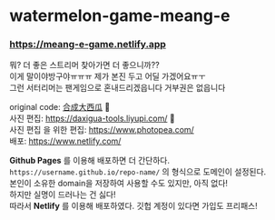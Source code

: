# watermelon-game-meang-e
### https://meang-e-game.netlify.app  
뭐? 더 좋은 스트리머 찾아가면 더 좋으니까??  
이게 말이야방구야ㅠㅠㅠ 제가 본진 두고 어딜 가겠어요ㅠㅜ  
그런 서터리머는 팬게임으로 혼내드리겠읍니다 거부권은 없읍니다  

original code: [合成大西瓜](https://github.com/liyupi/daxigua) 🍉  
사진 편집: https://daxigua-tools.liyupi.com/ 🍉  
사진 편집 을 위한 편집: https://www.photopea.com/  
배포: https://www.netlify.com/

__Github Pages__ 를 이용해 배포하면 더 간단하다.  
`https://username.github.io/repo-name/` 의 형식으로 도메인이 설정된다.  
본인이 소유한 domain을 저장하여 사용할 수도 있지만, 아직 없다!  
하지만 실명이 드러나는 건 싫다!  
따라서 __Netlify__ 를 이용해 배포하였다. 깃헙 계정이 있다면 가입도 프리패스!
